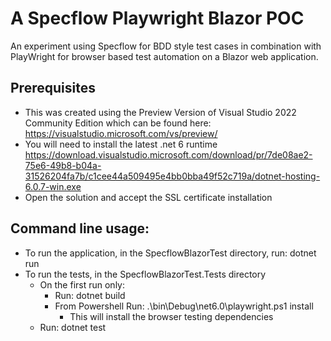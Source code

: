 # A Specflow Playwright Blazor POC
An experiment using Specflow for BDD style test cases in combination with PlayWright for browser based test automation on a Blazor web application.

## Prerequisites
- This was created using the Preview Version of Visual Studio 2022 Community Edition which can be found here: https://visualstudio.microsoft.com/vs/preview/
- You will need to install the latest .net 6 runtime https://download.visualstudio.microsoft.com/download/pr/7de08ae2-75e6-49b8-b04a-31526204fa7b/c1cee44a509495e4bb0bba49f52c719a/dotnet-hosting-6.0.7-win.exe
- Open the solution and accept the SSL certificate installation

## Command line usage:
- To run the application, in the SpecflowBlazorTest directory, run: dotnet run
- To run the tests, in the SpecflowBlazorTest.Tests directory
  - On the first run only:  
    - Run: dotnet build
    - From Powershell Run: .\bin\Debug\net6.0\playwright.ps1 install
      - This will install the browser testing dependencies
  - Run: dotnet test
